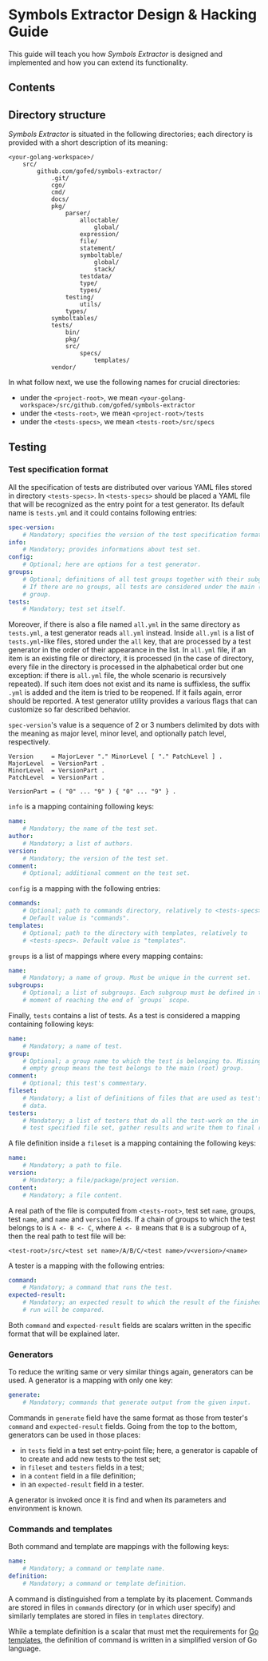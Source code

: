 # Symbols Extractor Design & Hacking Guide

This guide will teach you how *Symbols Extractor* is designed and implemented
and how you can extend its functionality.

## Contents

## Directory structure

*Symbols Extractor* is situated in the following directories; each directory is
provided with a short description of its meaning:
```
<your-golang-workspace>/
    src/
        github.com/gofed/symbols-extractor/
            .git/
            cgo/
            cmd/
            docs/
            pkg/
                parser/
                    alloctable/
                        global/
                    expression/
                    file/
                    statement/
                    symboltable/
                        global/
                        stack/
                    testdata/
                    type/
                    types/
                testing/
                    utils/
                types/
            symboltables/
            tests/
                bin/
                pkg/
                src/
                    specs/
                        templates/
            vendor/
```

In what follow next, we use the following names for crucial directories:
* under the `<project-root>`, we mean
  `<your-golang-workspace>/src/github.com/gofed/symbols-extractor`
* under the `<tests-root>`, we mean `<project-root>/tests`
* under the `<tests-specs>`, we mean `<tests-root>/src/specs`

## Testing

### Test specification format

All the specification of tests are distributed over various YAML files stored
in directory `<tests-specs>`. In `<tests-specs>` should be placed a YAML file
that will be recognized as the entry point for a test generator. Its default
name is `tests.yml` and it could contains following entries:
```yaml
spec-version:
    # Mandatory; specifies the version of the test specification format.
info:
    # Mandatory; provides informations about test set.
config:
    # Optional; here are options for a test generator.
groups:
    # Optional; definitions of all test groups together with their subgroups.
    # If there are no groups, all tests are considered under the main (root)
    # group.
tests:
    # Mandatory; test set itself.
```
Moreover, if there is also a file named `all.yml` in the same directory as
`tests.yml`, a test generator reads `all.yml` instead. Inside `all.yml` is a
list of `tests.yml`-like files, stored under the `all` key, that are processed
by a test generator in the order of their appearance in the list. In `all.yml`
file, if an item is an existing file or directory, it is processed (in the case
of directory, every file in the directory is processed in the alphabetical
order but one exception: if there is `all.yml` file, the whole scenario is
recursively repeated). If such item does not exist and its name is suffixless,
the suffix `.yml` is added and the item is tried to be reopened. If it fails
again, error should be reported. A test generator utility provides a various
flags that can customize so far described behavior.

`spec-version`'s value is a sequence of 2 or 3 numbers delimited by dots with
the meaning as major level, minor level, and optionally patch level,
respectively.
```
Version     = MajorLever "." MinorLevel [ "." PatchLevel ] .
MajorLevel  = VersionPart .
MinorLevel  = VersionPart .
PatchLevel  = VersionPart .

VersionPart = ( "0" ... "9" ) { "0" ... "9" } .
```

`info` is a mapping containing following keys:
```yaml
name:
    # Mandatory; the name of the test set.
author:
    # Mandatory; a list of authors.
version:
    # Mandatory; the version of the test set.
comment:
    # Optional; additional comment on the test set.
```

`config` is a mapping with the following entries:
```yaml
commands:
    # Optional; path to commands directory, relatively to <tests-specs>.
    # Default value is "commands".
templates:
    # Optional; path to the directory with templates, relatively to
    # <tests-specs>. Default value is "templates".
```

`groups` is a list of mappings where every mapping contains:
```yaml
name:
    # Mandatory; a name of group. Must be unique in the current set.
subgroups:
    # Optional; a list of subgroups. Each subgroup must be defined in the
    # moment of reaching the end of `groups` scope.
```

Finally, `tests` contains a list of tests. As a test is considered a mapping
containing following keys:
```yaml
name:
    # Mandatory; a name of test.
group:
    # Optional; a group name to which the test is belonging to. Missing or
    # empty group means the test belongs to the main (root) group.
comment:
    # Optional; this test's commentary.
fileset:
    # Mandatory; a list of definitions of files that are used as test's input
    # data.
testers:
    # Mandatory; a list of testers that do all the test-work on the in this
    # test specified file set, gather results and write them to final report.
```

A file definition inside a `fileset` is a mapping containing the following
keys:
```yaml
name:
    # Mandatory; a path to file.
version:
    # Mandatory; a file/package/project version.
content:
    # Mandatory; a file content.
```
A real path of the file is computed from `<tests-root>`, test set `name`,
groups, test `name`, and `name` and `version` fields. If a chain of groups to
which the test belongs to is `A <- B <- C`, where `A <- B` means that `B` is a
subgroup of `A`, then the real path to test file will be:
```
<test-root>/src/<test set name>/A/B/C/<test name>/v<version>/<name>
```

A tester is a mapping with the following entries:
```yaml
command:
    # Mandatory; a command that runs the test.
expected-result:
    # Mandatory; an expected result to which the result of the finished test
    # run will be compared.
```
Both `command` and `expected-result` fields are scalars written in the specific
format that will be explained later.

### Generators

To reduce the writing same or very similar things again, generators can be
used. A generator is a mapping with only one key:
```yaml
generate:
    # Mandatory; commands that generate output from the given input.
```
Commands in `generate` field have the same format as those from tester's
`command` and `expected-result` fields. Going from the top to the bottom,
generators can be used in those places:
* in `tests` field in a test set entry-point file; here, a generator is capable
  of to create and add new tests to the test set;
* in `fileset` and `testers` fields in a test;
* in a `content` field in a file definition;
* in an `expected-result` field in a tester.

A generator is invoked once it is find and when its parameters and environment
is known.

### Commands and templates

Both command and template are mappings with the following keys:
```yaml
name:
    # Mandatory; a command or template name.
definition:
    # Mandatory; a command or template definition.
```

A command is distinguished from a template by its placement. Commands are
stored in files in `commands` directory (or in which user specify) and
similarly templates are stored in files in `templates` directory.

While a template definition is a scalar that must met the requirements for
[Go templates](https://golang.org/pkg/text/template/), the definition of
command is written in a simplified version of Go language.
